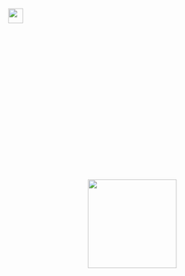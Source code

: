 <h1>
  <img src="https://media.giphy.com/media/hvRJCLFzcasrR4ia7z/giphy.gif" width="30px"/>
</h1>

<div align="center">
  <img src="https://media4.giphy.com/media/f3iwJFOVOwuy7K6FFw/giphy.gif?cid=ecf05e47yabcda6d4cg0wq5eq4y8tb5uqvsrmppy20g9g2hq&amp;rid=giphy.gif&amp;ct=g"                    style="width: 500px; height: 281.25px; left: 0px; top: 0px; opacity: 0;">
</div>
</br>

<div align="center">
  <a href="#">
    <img src="https://github-readme-stats.vercel.app/api/top-langs/?username=edwinogwel&langs_count=8&theme=vision-friendly-dark&layout=compact" height="180px"/>
  </a>
</div>
